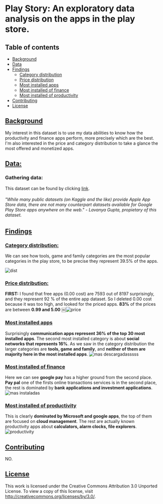 # Play Story: An exploratory data analysis on the apps in the play store.

## Table of contents
* [Background](#Background)
* [Data](#Data)
* [Findings](#Findings)
	 * [Category distribution](#Category-distribution)
	 * [Price distribution](#Price-distribution)
	 * [Most installed apps](#Most-installed-apps)
	 * [Most installed of finance](#Most-installed-of-finance)
	 * [Most installed of productivity](#Most-installed-of-productivity)
* [Contributing](#Contributing)
* [License](#License)

## [Background](#Table-of-contents)
My interest in this dataset is to use my data abilities to know how the productivity and finance apps perform, more precisely which are the best. I'm also interested in the price and category distribution to take a glance the most offered and monetized apps.

## [Data:](#Table-of-contents)
### Gathering data:
This dataset can be found by clicking [link](https://www.kaggle.com/lava18/google-play-store-apps).
###### "While many public datasets (on Kaggle and the like) provide Apple App Store data, there are not many counterpart datasets available for Google Play Store apps anywhere on the web." - Lavanya Gupta, propietary of this dataset.

## [Findings](#Table-of-contents) 
### [Category distribution:](#Table-of-contents) 
We can see how tools, game and family categories are the most popular categories in the play store, to be precise they represent 39.5% of the apps.

![dist](https://user-images.githubusercontent.com/58957744/98837711-e5e10600-2408-11eb-83dd-63c0e50df051.png)

### [Price distribution:](#Table-of-contents) 
**FIRST:** I found that free apps (0.00 cost) are 7593 out of 8197 surprisingly, and they represent 92 % of the entire app dataset.
So I deleted 0.00 cost because it was too high, and looked for the priced apps.
**83%** of the prices are between **0.99 and 5.00**
￼![price](https://user-images.githubusercontent.com/58957744/98838994-969bd500-240a-11eb-903e-7a449038efe5.png)

### [Most installed apps](#Table-of-contents)
Surprisingly **communication apps represent 36% of the top 30 most installed apps**. The second most installed category is about **social networks that represents 16%**. As we saw in the category distribution the larger categories are **tools, game and family**, and **neither of them are majority here in the most installed apps**.
![mas descargadasssss](https://user-images.githubusercontent.com/58957744/98959613-12f4ed80-24c9-11eb-8813-caf3a18bc475.png)

### [Most installed of finance](#Table-of-contents)
Here we can see **google pay** has a higher ground from the second place. **Pay pal** one of the firsts online transactions services is in the second place, the rest is dominated by **bank applications and investment applications**.
![mas instaladas](https://user-images.githubusercontent.com/58957744/98959875-5a7b7980-24c9-11eb-9289-4649ef4cb125.png)


### [Most installed of productivity](#Table-of-contents)
This is clearly **dominated by Microsoft and google apps**, the top of them are focused on **cloud management**. The rest are actually known productivity apps about **calculators, alarm clocks, file explorers**.
![productivity](https://user-images.githubusercontent.com/58957744/98960002-7b43cf00-24c9-11eb-9b3b-533b71ebaa32.png)

## [Contributing](#Table-of-contents)
NO.

## [License](#Table-of-contents)
This work is licensed under the Creative Commons Attribution 3.0 Unported License. To view a copy of this license, visit http://creativecommons.org/licenses/by/3.0/.
